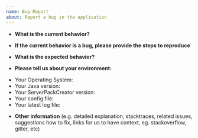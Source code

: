```yaml
---
name: Bug Report
about: Report a bug in the application
---
```


<!-- Failure to use this template will result in the new issue being immediately closed without comment. -->

* **What is the current behavior?**
<!-- Issues like "doesn't work" and then not providing information as to WHAT isn't working, may be closed without further comment.-->


* **If the current behavior is a bug, please provide the steps to reproduce**
<!-- providing steps to reproduce is vital in order to verify that it is indeed a bug in the software, and not just a misconfiguration on your part. It helps us track down the source of the problem. -->


* **What is the expected behavior?**
<!-- How is it supposed to work, but currently isn't? What's the expected outcome of what you are currently trying to do? -->


* **Please tell us about your environment:**
<!-- Failing to provide this information slows down reacting on your issue. Withholding this information may lead to us not being able to reproduce your problem to find the source of the problem. -->

- Your Operating System:
- Your Java version: 
- Your ServerPackCreator version:
- Your config file: <!-- Upload your config-file to https://gist.github.com/ --> 
- Your latest log file: <!-- Upload your log-file to https://gist.github.com/ -->

* **Other information** (e.g. detailed explanation, stacktraces, related issues, suggestions how to fix, links for us to have context, eg. stackoverflow, gitter, etc)

